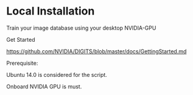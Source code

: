 # Local Installation 
Train your image database using your desktop NVIDIA-GPU

Get Started

https://github.com/NVIDIA/DIGITS/blob/master/docs/GettingStarted.md

Prerequisite:

Ubuntu 14.0 is considered for the script. 

Onboard NVIDIA GPU is  must. 
